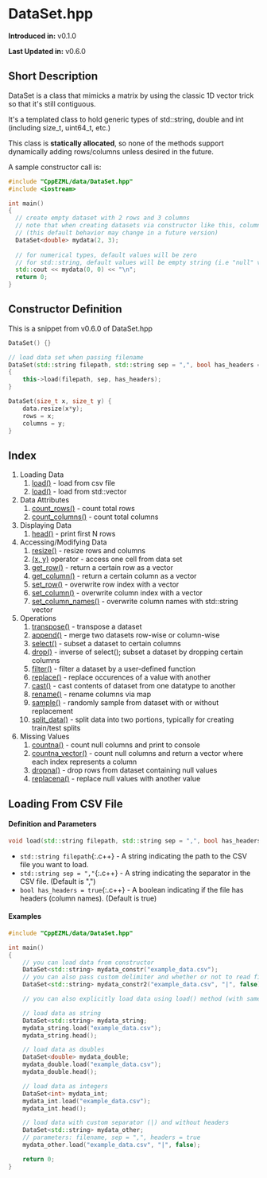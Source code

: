 # DataSet.hpp
**Introduced in:** v0.1.0

**Last Updated in:** v0.6.0
## Short Description
DataSet is a class that mimicks a matrix by using the classic 1D vector trick so that it's still contiguous.

It's a templated class to hold generic types of std::string, double and int (including size_t, uint64_t, etc.)

This class is **statically allocated**, so none of the methods support dynamically adding rows/columns unless desired in the future.

A sample constructor call is:

```c++
#include "CppEZML/data/DataSet.hpp"
#include <iostream>

int main()
{
  // create empty dataset with 2 rows and 3 columns
  // note that when creating datasets via constructor like this, columns are not defined
  // (this default behavior may change in a future version)
  DataSet<double> mydata(2, 3);
  
  // for numerical types, default values will be zero
  // for std::string, default values will be empty string (i.e "null" value)
  std::cout << mydata(0, 0) << "\n";
  return 0;
}
```
## Constructor Definition
This is a snippet from v0.6.0 of DataSet.hpp
```c++
DataSet() {}

// load data set when passing filename
DataSet(std::string filepath, std::string sep = ",", bool has_headers = true)
{
    this->load(filepath, sep, has_headers);
}

DataSet(size_t x, size_t y) {
    data.resize(x*y);
    rows = x;
    columns = y;
}
```
## Index
1. Loading Data
    1. [load()](loading-from-csv-file) - load from csv file
    2. [load()]() - load from std::vector
2. Data Attributes
    1. [count_rows()]() - count total rows
    2. [count_columns()]() - count total columns
3. Displaying Data
    1. [head()]() - print first N rows
4. Accessing/Modifying Data
    1. [resize()]() - resize rows and columns
    1. [(x, y)]() operator - access one cell from data set
    2. [get_row()]() - return a certain row as a vector
    3. [get_column()]() - return a certain column as a vector
    4. [set_row()]() - overwrite row index with a vector
    5. [set_column()]() - overwrite column index with a vector
    6. [set_column_names()]() - overwrite column names with std::string vector
6. Operations
    1. [transpose()]() - transpose a dataset
    2. [append()]() - merge two datasets row-wise or column-wise
    3. [select()]() - subset a dataset to certain columns
    4. [drop()]() - inverse of select(); subset a dataset by dropping certain columns
    5. [filter()]() - filter a dataset by a user-defined function
    6. [replace()]() - replace occurences of a value with another
    7. [cast()]() - cast contents of dataset from one datatype to another
    8. [rename()]() - rename columns via map
    9. [sample()]() - randomly sample from dataset with or without replacement
    10. [split_data()]() - split data into two portions, typically for creating train/test splits
7. Missing Values
    1. [countna()]() - count null columns and print to console
    2. [countna_vector()]() - count null columns and return a vector where each index represents a column
    3. [dropna()]() - drop rows from dataset containing null values
    4. [replacena()]() - replace null values with another value

## Loading From CSV File
#### Definition and Parameters
```c++
void load(std::string filepath, std::string sep = ",", bool has_headers = true)
```
* `std::string filepath`{:.c++} - A string indicating the path to the CSV file you want to load.
* `std::string sep = ","`{:.c++} - A string indicating the separator in the CSV file. (Default is ",")
* `bool has_headers = true`{:.c++} - A boolean indicating if the file has headers (column names). (Default is true)
#### Examples
```c++
#include "CppEZML/data/DataSet.hpp"

int main()
{
    // you can load data from constructor
    DataSet<std::string> mydata_constr("example_data.csv");
    // you can also pass custom delimiter and whether or not to read first row as headers (default = true)
    DataSet<std::string> mydata_constr2("example_data.csv", "|", false);

    // you can also explicitly load data using load() method (with same arguments as above)

    // load data as string
    DataSet<std::string> mydata_string;
    mydata_string.load("example_data.csv");
    mydata_string.head();

    // load data as doubles
    DataSet<double> mydata_double;
    mydata_double.load("example_data.csv");
    mydata_double.head();

    // load data as integers
    DataSet<int> mydata_int;
    mydata_int.load("example_data.csv");
    mydata_int.head();

    // load data with custom separator (|) and without headers
    DataSet<std::string> mydata_other;
    // parameters: filename, sep = ",", headers = true
    mydata_other.load("example_data.csv", "|", false);

    return 0;
}
```
